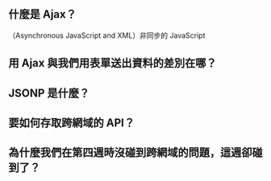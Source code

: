 ## 什麼是 Ajax？
（Asynchronous JavaScript and XML）非同步的 JavaScript 

## 用 Ajax 與我們用表單送出資料的差別在哪？


## JSONP 是什麼？


## 要如何存取跨網域的 API？


## 為什麼我們在第四週時沒碰到跨網域的問題，這週卻碰到了？


